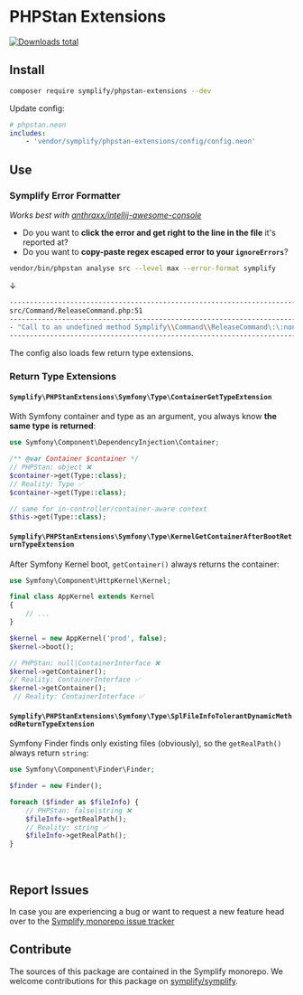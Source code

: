 # PHPStan Extensions

[![Downloads total](https://img.shields.io/packagist/dt/symplify/phpstan-extensions.svg?style=flat-square)](https://packagist.org/packages/symplify/phpstan-extensions/stats)

## Install

```bash
composer require symplify/phpstan-extensions --dev
```

Update config:

```yaml
# phpstan.neon
includes:
    - 'vendor/symplify/phpstan-extensions/config/config.neon'
```

## Use

### Symplify Error Formatter

*Works best with [anthraxx/intellij-awesome-console](https://github.com/anthraxx/intellij-awesome-console)*

- Do you want to **click the error and get right to the line in the file** it's reported at?
- Do you want to **copy-paste regex escaped error to your `ignoreErrors`**?

```bash
vendor/bin/phpstan analyse src --level max --error-format symplify
```

↓

```bash
------------------------------------------------------------------------------------------
src/Command/ReleaseCommand.php:51
------------------------------------------------------------------------------------------
- "Call to an undefined method Symplify\\Command\\ReleaseCommand\:\:nonExistingCall\(\)"
------------------------------------------------------------------------------------------
```

The config also loads few return type extensions.

### Return Type Extensions

#### `Symplify\PHPStanExtensions\Symfony\Type\ContainerGetTypeExtension`

With Symfony container and type as an argument, you always know **the same type is returned**:

```php
use Symfony\Component\DependencyInjection\Container;

/** @var Container $container */
// PHPStan: object ❌
$container->get(Type::class);
// Reality: Type ✅
$container->get(Type::class);

// same for in-controller/container-aware context
$this->get(Type::class);
```

#### `Symplify\PHPStanExtensions\Symfony\Type\KernelGetContainerAfterBootReturnTypeExtension`

After Symfony Kernel boot, `getContainer()` always returns the container:

```php
use Symfony\Component\HttpKernel\Kernel;

final class AppKernel extends Kernel
{
    // ...
}

$kernel = new AppKernel('prod', false);
$kernel->boot();

// PHPStan: null|ContainerInterface ❌
$kernel->getContainer();
// Reality: ContainerInterface ✅
$kernel->getContainer();
 // Reality: ContainerInterface ✅
```

#### `Symplify\PHPStanExtensions\Symfony\Type\SplFileInfoTolerantDynamicMethodReturnTypeExtension`

Symfony Finder finds only existing files (obviously), so the `getRealPath()` always return `string`:

```php
use Symfony\Component\Finder\Finder;

$finder = new Finder();

foreach ($finder as $fileInfo) {
    // PHPStan: false|string ❌
    $fileInfo->getRealPath();
    // Reality: string ✅
    $fileInfo->getRealPath();
}
```

<br>

## Report Issues

In case you are experiencing a bug or want to request a new feature head over to the [Symplify monorepo issue tracker](https://github.com/symplify/symplify/issues)

## Contribute

The sources of this package are contained in the Symplify monorepo. We welcome contributions for this package on [symplify/symplify](https://github.com/symplify/symplify).
